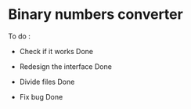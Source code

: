 # Binary numbers converter

To do :

- Check if it works Done

- Redesign the interface Done

- Divide files Done

- Fix bug Done
